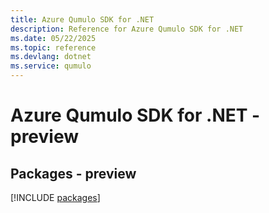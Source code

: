 ```yaml
---
title: Azure Qumulo SDK for .NET
description: Reference for Azure Qumulo SDK for .NET
ms.date: 05/22/2025
ms.topic: reference
ms.devlang: dotnet
ms.service: qumulo
---
```

# Azure Qumulo SDK for .NET - preview
## Packages - preview
[!INCLUDE [packages](qumulo-index.md)]